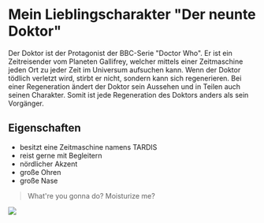 # Mein Lieblingscharakter "Der neunte Doktor"

Der Doktor ist der Protagonist der BBC-Serie "Doctor Who". Er ist ein Zeitreisender vom Planeten Gallifrey, welcher mittels einer Zeitmaschine jeden Ort zu jeder Zeit im Universum aufsuchen kann. Wenn der Doktor tödlich verletzt wird, stirbt er nicht, sondern kann sich regenerieren. Bei einer Regeneration ändert der Doktor sein Aussehen und in Teilen auch seinen Charakter. Somit ist jede Regeneration des Doktors anders als sein Vorgänger.

## Eigenschaften

* besitzt eine Zeitmaschine namens TARDIS
* reist gerne mit Begleitern
* nördlicher Akzent
* große Ohren
* große Nase

> What're you gonna do? Moisturize me?

<img src="https://upload.wikimedia.org/wikipedia/en/e/ec/Ninth_Doctor_%28Doctor_Who%29.jpg"/>

